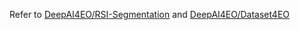 Refer to [DeepAI4EO/RSI-Segmentation](https://github.com/DeepAI4EO/RSI-Segmentation) and [DeepAI4EO/Dataset4EO](https://github.com/DeepAI4EO/Dataset4EO)